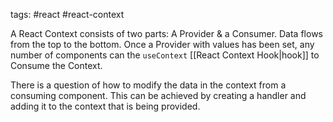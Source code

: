 tags: #react #react-context

A React Context consists of two parts: A Provider & a Consumer. Data flows from the top to the bottom. Once a Provider with values has been set, any number of components can the `useContext` [[React Context Hook|hook]] to Consume the Context.

There is a question of how to modify the data in the context from a consuming component. This can be achieved by creating a handler and adding it to the context that is being provided.